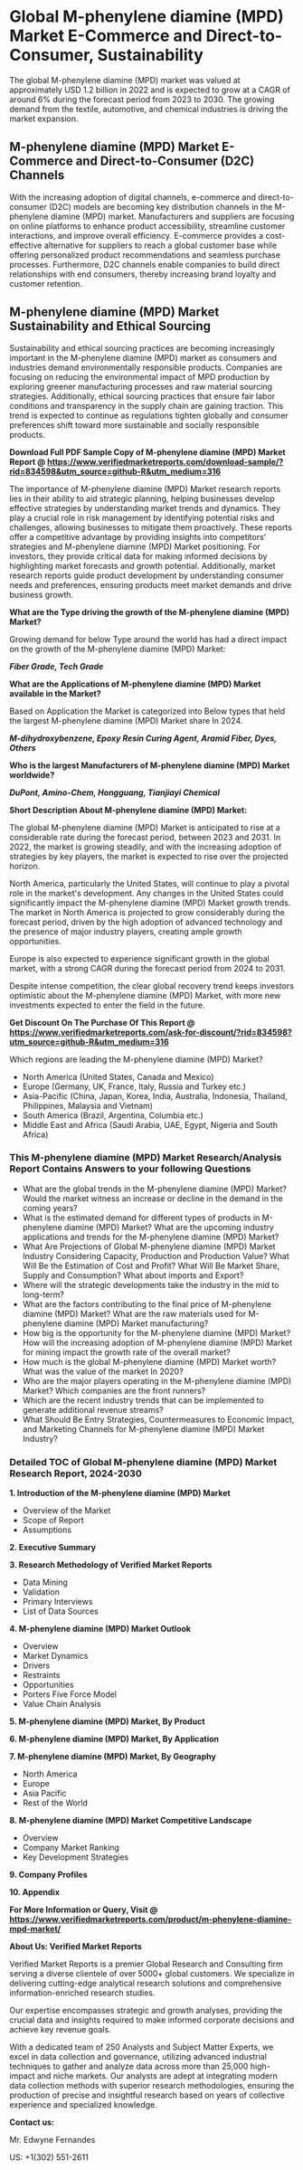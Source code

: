 <h1>Global M-phenylene diamine (MPD) Market E-Commerce and Direct-to-Consumer, Sustainability</h1><p class=""><p>The global M-phenylene diamine (MPD) market was valued at approximately USD 1.2 billion in 2022 and is expected to grow at a CAGR of around 6% during the forecast period from 2023 to 2030. The growing demand from the textile, automotive, and chemical industries is driving the market expansion.</p><h2>M-phenylene diamine (MPD) Market E-Commerce and Direct-to-Consumer (D2C) Channels</h2><p>With the increasing adoption of digital channels, e-commerce and direct-to-consumer (D2C) models are becoming key distribution channels in the M-phenylene diamine (MPD) market. Manufacturers and suppliers are focusing on online platforms to enhance product accessibility, streamline customer interactions, and improve overall efficiency. E-commerce provides a cost-effective alternative for suppliers to reach a global customer base while offering personalized product recommendations and seamless purchase processes. Furthermore, D2C channels enable companies to build direct relationships with end consumers, thereby increasing brand loyalty and customer retention.</p><h2>M-phenylene diamine (MPD) Market Sustainability and Ethical Sourcing</h2><p>Sustainability and ethical sourcing practices are becoming increasingly important in the M-phenylene diamine (MPD) market as consumers and industries demand environmentally responsible products. Companies are focusing on reducing the environmental impact of MPD production by exploring greener manufacturing processes and raw material sourcing strategies. Additionally, ethical sourcing practices that ensure fair labor conditions and transparency in the supply chain are gaining traction. This trend is expected to continue as regulations tighten globally and consumer preferences shift toward more sustainable and socially responsible products.</p></p><p class=""><strong>Download Full PDF Sample Copy of M-phenylene diamine (MPD) Market Report @ <a href="https://www.verifiedmarketreports.com/download-sample/?rid=834598&utm_source=github-R&utm_medium=316" target="_blank">https://www.verifiedmarketreports.com/download-sample/?rid=834598&utm_source=github-R&utm_medium=316</a></strong></p><p>The importance of&nbsp;M-phenylene diamine (MPD) Market research reports lies in their ability to aid strategic planning, helping businesses develop effective strategies by understanding market trends and dynamics. They play a crucial role in risk management by identifying potential risks and challenges, allowing businesses to mitigate them proactively. These reports offer a competitive advantage by providing insights into competitors' strategies and M-phenylene diamine (MPD) Market positioning. For investors, they provide critical data for making informed decisions by highlighting market forecasts and growth potential. Additionally, market research reports guide product development by understanding consumer needs and preferences, ensuring products meet market demands and drive business growth.</p><p><strong>What are the&nbsp;Type driving the growth of the M-phenylene diamine (MPD) Market?</strong></p><p id="" class="">Growing demand for below Type around the world has had a direct impact on the growth of the M-phenylene diamine (MPD) Market:</p><p class=""><em><strong>Fiber Grade, Tech Grade</strong></em></p><p class=""><strong>What are the&nbsp;Applications&nbsp;of M-phenylene diamine (MPD) Market available in the Market?</strong></p><p id="" class="">Based on Application the Market is categorized into Below types that held the largest M-phenylene diamine (MPD) Market share In 2024.</p><p class=""><em><strong>M-dihydroxybenzene, Epoxy Resin Curing Agent, Aramid Fiber, Dyes, Others</strong></em></p><p class=""><strong>Who is the largest Manufacturers of M-phenylene diamine (MPD) Market worldwide?</strong></p><p><em><strong>DuPont, Amino-Chem, Hongguang, Tianjiayi Chemical</strong></em></p><p id="" class=""><strong>Short Description About M-phenylene diamine (MPD) Market:</strong></p><p>The global M-phenylene diamine (MPD) Market is anticipated to rise at a considerable rate during the forecast period, between 2023 and 2031. In 2022, the market is growing steadily, and with the increasing adoption of strategies by key players, the market is expected to rise over the projected horizon.</p><p>North America, particularly the United States, will continue to play a pivotal role in the market's development. Any changes in the United States could significantly impact the M-phenylene diamine (MPD) Market growth trends. The market in North America is projected to grow considerably during the forecast period, driven by the high adoption of advanced technology and the presence of major industry players, creating ample growth opportunities.</p><p>Europe is also expected to experience significant growth in the global market, with a strong CAGR during the forecast period from 2024 to 2031.</p><p>Despite intense competition, the clear global recovery trend keeps investors optimistic about the M-phenylene diamine (MPD) Market, with more new investments expected to enter the field in the future.</p><p id="" class=""><strong>Get Discount On The Purchase Of This Report @ <a href="https://www.verifiedmarketreports.com/ask-for-discount/?rid=834598?utm_source=github-R&utm_medium=316" target="_blank">https://www.verifiedmarketreports.com/ask-for-discount/?rid=834598?utm_source=github-R&utm_medium=316</a></strong></p><p class="">Which regions are leading the M-phenylene diamine (MPD) Market?</p><ul><li>North America (United States, Canada and Mexico)</li><li>Europe (Germany, UK, France, Italy, Russia and Turkey etc.)</li><li>Asia-Pacific (China, Japan, Korea, India, Australia, Indonesia, Thailand, Philippines, Malaysia and Vietnam)</li><li>South America (Brazil, Argentina, Columbia etc.)</li><li>Middle East and Africa (Saudi Arabia, UAE, Egypt, Nigeria and South Africa)</li></ul><h3 id="" class="">This M-phenylene diamine (MPD) Market Research/Analysis Report Contains Answers to your following Questions</h3><ul><li>What are the global trends in the M-phenylene diamine (MPD) Market? Would the market witness an increase or decline in the demand in the coming years?</li><li>What is the estimated demand for different types of products in M-phenylene diamine (MPD) Market? What are the upcoming industry applications and trends for the M-phenylene diamine (MPD) Market?</li><li>What Are Projections of Global M-phenylene diamine (MPD) Market Industry Considering Capacity, Production and Production Value? What Will Be the Estimation of Cost and Profit? What Will Be Market Share, Supply and Consumption? What about imports and Export?</li><li>Where will the strategic developments take the industry in the mid to long-term?</li><li>What are the factors contributing to the final price of M-phenylene diamine (MPD) Market? What are the raw materials used for M-phenylene diamine (MPD) Market manufacturing?</li><li>How big is the opportunity for the M-phenylene diamine (MPD) Market? How will the increasing adoption of M-phenylene diamine (MPD) Market for mining impact the growth rate of the overall market?</li><li>How much is the global M-phenylene diamine (MPD) Market worth? What was the value of the market In 2020?</li><li>Who are the major players operating in the M-phenylene diamine (MPD) Market? Which companies are the front runners?</li><li>Which are the recent industry trends that can be implemented to generate additional revenue streams?</li><li>What Should Be Entry Strategies, Countermeasures to Economic Impact, and Marketing Channels for M-phenylene diamine (MPD) Market Industry?</li></ul><h3 id="" class="">Detailed TOC of Global M-phenylene diamine (MPD) Market Research Report, 2024-2030</h3><p id="" class=""><strong>1. Introduction of the M-phenylene diamine (MPD) Market</strong></p><ul><li>Overview of the Market</li><li>Scope of Report</li><li>Assumptions</li></ul><p id="" class=""><strong>2. Executive Summary</strong></p><p id="" class=""><strong>3. Research Methodology of Verified Market Reports</strong></p><ul><li>Data Mining</li><li>Validation</li><li>Primary Interviews</li><li>List of Data Sources</li></ul><p id="" class=""><strong>4. M-phenylene diamine (MPD) Market Outlook</strong></p><ul><li>Overview</li><li>Market Dynamics</li><li>Drivers</li><li>Restraints</li><li>Opportunities</li><li>Porters Five Force Model</li><li>Value Chain Analysis</li></ul><p id="" class=""><strong>5. M-phenylene diamine (MPD) Market, By Product</strong></p><p id="" class=""><strong>6. M-phenylene diamine (MPD) Market, By Application</strong></p><p id="" class=""><strong>7. M-phenylene diamine (MPD) Market, By Geography</strong></p><ul><li>North America</li><li>Europe</li><li>Asia Pacific</li><li>Rest of the World</li></ul><p id="" class=""><strong>8. M-phenylene diamine (MPD) Market Competitive Landscape</strong></p><ul><li>Overview</li><li>Company Market Ranking</li><li>Key Development Strategies</li></ul><p id="" class=""><strong>9. Company Profiles</strong></p><p id="" class=""><strong>10. Appendix</strong></p><p id="" class=""><strong>For More Information or Query, Visit @ <a href="https://www.verifiedmarketreports.com/product/m-phenylene-diamine-mpd-market/" target="_blank">https://www.verifiedmarketreports.com/product/m-phenylene-diamine-mpd-market/</a></strong></p><p id="" class=""><strong>About Us: Verified Market Reports</strong></p><p id="" class="">Verified Market Reports is a premier Global Research and Consulting firm serving a diverse clientele of over 5000+ global customers. We specialize in delivering cutting-edge analytical research solutions and comprehensive information-enriched research studies.</p><p id="" class="">Our expertise encompasses strategic and growth analyses, providing the crucial data and insights required to make informed corporate decisions and achieve key revenue goals.</p><p id="" class="">With a dedicated team of 250 Analysts and Subject Matter Experts, we excel in data collection and governance, utilizing advanced industrial techniques to gather and analyze data across more than 25,000 high-impact and niche markets. Our analysts are adept at integrating modern data collection methods with superior research methodologies, ensuring the production of precise and insightful research based on years of collective experience and specialized knowledge.</p><p id="" class=""><strong>Contact us:</strong></p><p id="" class="">Mr. Edwyne Fernandes</p><p id="" class="">US: +1(302) 551-2611</p>